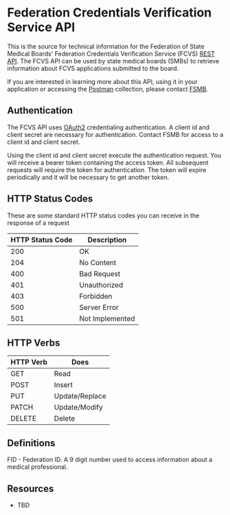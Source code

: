 # Federation Credentials Verification Service API

This is the source for technical information for the Federation of State Medical Boards' Federation Credentials Verification Service (FCVS) [REST API](https://en.wikipedia.org/wiki/Representational_state_transfer). 
The FCVS API can be used by state medical boards (SMBs) to retrieve information about FCVS applications submitted to the board. 

If you are interested in learning more about this API, using it in your application or accessing the [Postman]( https://www.getpostman.com/) collection,  please contact [FSMB](mailto:fcvs@fsmb.org).

## Authentication 

The FCVS API uses [OAuth2](https://oauth.net/2/) credentialing authentication. A client id and client secret are necessary for authentication. Contact FSMB for access to a client id and client secret. 

Using the client id and client secret execute the authentication request. You will receive a bearer token containing the access token. All subsequent requests will require the token for authentication. The token will expire periodically and it will be necessary to get another token.

## HTTP Status Codes

These are some standard HTTP status codes you can receive in the response of a request

| HTTP Status Code | Description     |
| ---------------- | --------------- |
| 200              | OK              |
| 204              | No Content      |
| 400              | Bad Request     |
| 401              | Unauthorized    |
| 403              | Forbidden       |
| 500              | Server Error    |
| 501              | Not Implemented |

## HTTP Verbs

| HTTP Verb | Does   |
| --------- | ------ |
| GET       | Read   |
| POST      | Insert |
| PUT       | Update/Replace |
| PATCH     | Update/Modify |
| DELETE    | Delete |

## Definitions

FID - Federation ID. A 9 digit number used to access information about a medical professional.

## Resources

- TBD

